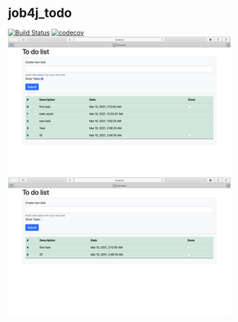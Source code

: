 # job4j_todo
[![Build Status](https://travis-ci.org/grigan-uragan/job4j_todo.svg?branch=master)](https://travis-ci.org/grigan-uragan/job4j_todo)
[![codecov](https://codecov.io/gh/grigan-uragan/job4j_todo/branch/master/graph/badge.svg)](https://codecov.io/gh/grigan-uragan/job4j_todo)
![alt text](images/1.png)
![alt text](images/2.png)